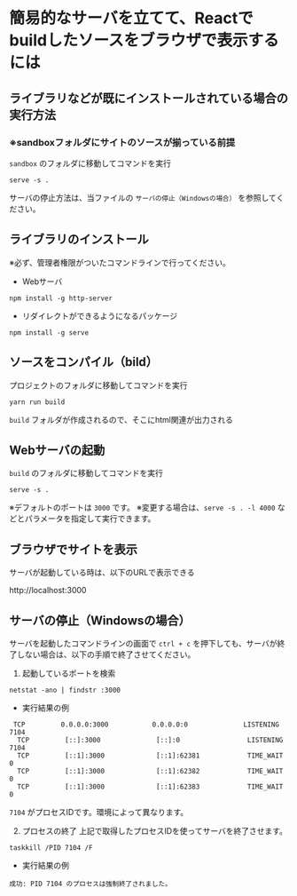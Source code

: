 # 簡易的なサーバを立てて、Reactでbuildしたソースをブラウザで表示するには

## ライブラリなどが既にインストールされている場合の実行方法

### ※sandboxフォルダにサイトのソースが揃っている前提

`sandbox` のフォルダに移動してコマンドを実行
```
serve -s .
```

サーバの停止方法は、当ファイルの `サーバの停止（Windowsの場合）` を参照してください。

## ライブラリのインストール

※必ず、管理者権限がついたコマンドラインで行ってください。
- Webサーバ
```
npm install -g http-server
```
- リダイレクトができるようになるパッケージ
```
npm install -g serve
```

## ソースをコンパイル（bild）
プロジェクトのフォルダに移動してコマンドを実行
```
yarn run build
```
`build` フォルダが作成されるので、そこにhtml関連が出力される

## Webサーバの起動
`build` のフォルダに移動してコマンドを実行
```
serve -s .
```

※デフォルトのポートは `3000` です。
※変更する場合は、`serve -s . -l 4000` などとパラメータを指定して実行できます。

## ブラウザでサイトを表示
サーバが起動している時は、以下のURLで表示できる

http://localhost:3000

## サーバの停止（Windowsの場合）

サーバを起動したコマンドラインの画面で `ctrl + c` を押下しても、サーバが終了しない場合は、以下の手順で終了させてください。

1. 起動しているポートを検索
```
netstat -ano | findstr :3000
```
- 実行結果の例
```
 TCP         0.0.0.0:3000           0.0.0.0:0              LISTENING       7104
  TCP         [::]:3000              [::]:0                 LISTENING       7104
  TCP         [::1]:3000             [::1]:62381            TIME_WAIT       0
  TCP         [::1]:3000             [::1]:62382            TIME_WAIT       0
  TCP         [::1]:3000             [::1]:62383            TIME_WAIT       0
```

`7104` がプロセスIDです。環境によって異なります。

2. プロセスの終了
上記で取得したプロセスIDを使ってサーバを終了させます。
```
taskkill /PID 7104 /F
```
- 実行結果の例
```
成功: PID 7104 のプロセスは強制終了されました。
```



